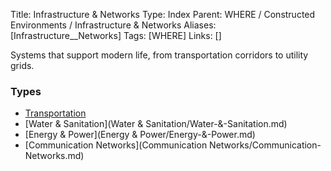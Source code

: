 Title: Infrastructure & Networks
Type: Index
Parent: WHERE / Constructed Environments / Infrastructure & Networks
Aliases: [Infrastructure__Networks]
Tags: [WHERE]
Links: []

Systems that support modern life, from transportation corridors to utility grids.

### Types
- [Transportation](Transportation/Transportation.md)
- [Water & Sanitation](Water & Sanitation/Water-&-Sanitation.md)
- [Energy & Power](Energy & Power/Energy-&-Power.md)
- [Communication Networks](Communication Networks/Communication-Networks.md)
